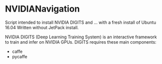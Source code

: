 # NVIDIANavigation

Script intended to install NVIDIA DIGITS and ... with a fresh install of Ubuntu 16.04
Written without JetPack install.

NVIDIA DIGITS (Deep Learning Training System) is an interactive framework to train and infer on NVIDIA GPUs.
DIGITS requires these main components:
  - caffe
  - pycaffe
  

